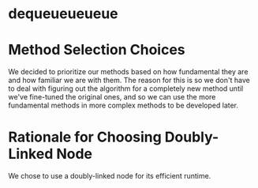 # dequeueueueue

<h1>Method Selection Choices</h1>
<p>We decided to prioritize our methods based on how fundamental they are and how familiar we are with them.  The reason for this is so we don't have to deal with figuring out the algorithm for a completely new method until we've fine-tuned the original ones, and so we can use the more fundamental methods in more complex methods to be developed later.</p>

<h1>Rationale for Choosing Doubly-Linked Node</h1>
<p>We chose to use a doubly-linked node for its efficient runtime.</p>